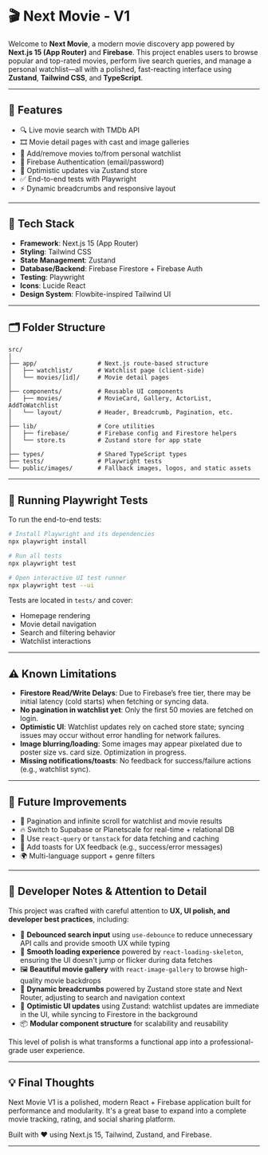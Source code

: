 # 🎬 Next Movie - V1

Welcome to **Next Movie**, a modern movie discovery app powered by **Next.js 15 (App Router)** and **Firebase**. This project enables users to browse popular and top-rated movies, perform live search queries, and manage a personal watchlist—all with a polished, fast-reacting interface using **Zustand**, **Tailwind CSS**, and **TypeScript**.

---

## 🚀 Features

- 🔍 Live movie search with TMDb API
- 🎞️ Movie detail pages with cast and image galleries
- 🌟 Add/remove movies to/from personal watchlist
- 🔐 Firebase Authentication (email/password)
- 🧠 Optimistic updates via Zustand store
- ✅ End-to-end tests with Playwright
- ⚡ Dynamic breadcrumbs and responsive layout

---

## 🧱 Tech Stack

- **Framework**: Next.js 15 (App Router)
- **Styling**: Tailwind CSS
- **State Management**: Zustand
- **Database/Backend**: Firebase Firestore + Firebase Auth
- **Testing**: Playwright
- **Icons**: Lucide React
- **Design System**: Flowbite-inspired Tailwind UI

---

## 🗂 Folder Structure

```
src/
│
├── app/                 # Next.js route-based structure
│   ├── watchlist/       # Watchlist page (client-side)
│   └── movies/[id]/     # Movie detail pages
│
├── components/          # Reusable UI components
│   ├── movies/          # MovieCard, Gallery, ActorList, AddToWatchlist
│   └── layout/          # Header, Breadcrumb, Pagination, etc.
│
├── lib/                 # Core utilities
│   ├── firebase/        # Firebase config and Firestore helpers
│   └── store.ts         # Zustand store for app state
│
├── types/               # Shared TypeScript types
├── tests/               # Playwright tests
└── public/images/       # Fallback images, logos, and static assets
```

---

## 🧪 Running Playwright Tests

To run the end-to-end tests:

```bash
# Install Playwright and its dependencies
npx playwright install

# Run all tests
npx playwright test

# Open interactive UI test runner
npx playwright test --ui
```

Tests are located in `tests/` and cover:
- Homepage rendering
- Movie detail navigation
- Search and filtering behavior
- Watchlist interactions

---

## ⚠️ Known Limitations

- **Firestore Read/Write Delays**: Due to Firebase’s free tier, there may be initial latency (cold starts) when fetching or syncing data.
- **No pagination in watchlist yet**: Only the first 50 movies are fetched on login.
- **Optimistic UI**: Watchlist updates rely on cached store state; syncing issues may occur without error handling for network failures.
- **Image blurring/loading**: Some images may appear pixelated due to poster size vs. card size. Optimization in progress.
- **Missing notifications/toasts**: No feedback for success/failure actions (e.g., watchlist sync).

---

## 📌 Future Improvements

- 🔁 Pagination and infinite scroll for watchlist and movie results
- 🔥 Switch to Supabase or Planetscale for real-time + relational DB
- 🧠 Use `react-query` or `tanstack` for data fetching and caching
- 🎨 Add toasts for UX feedback (e.g., success/error messages)
- 🌍 Multi-language support + genre filters


---

## 🧠 Developer Notes & Attention to Detail

This project was crafted with careful attention to **UX, UI polish, and developer best practices**, including:

- 🎯 **Debounced search input** using `use-debounce` to reduce unnecessary API calls and provide smooth UX while typing
- 🎨 **Smooth loading experience** powered by `react-loading-skeleton`, ensuring the UI doesn't jump or flicker during data fetches
- 🖼 **Beautiful movie gallery** with `react-image-gallery` to browse high-quality movie backdrops
- 🧭 **Dynamic breadcrumbs** powered by Zustand store state and Next Router, adjusting to search and navigation context
- 💾 **Optimistic UI updates** using Zustand: watchlist updates are immediate in the UI, while syncing to Firestore in the background
- 📦 **Modular component structure** for scalability and reusability

This level of polish is what transforms a functional app into a professional-grade user experience.



---

## 💡 Final Thoughts

Next Movie V1 is a polished, modern React + Firebase application built for performance and modularity. It's a great base to expand into a complete movie tracking, rating, and social sharing platform.

Built with ❤️ using Next.js 15, Tailwind, Zustand, and Firebase.

---
